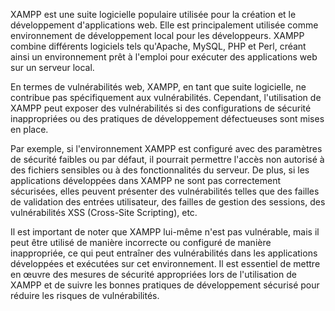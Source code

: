 XAMPP est une suite logicielle populaire utilisée pour la création et le développement d'applications web. Elle est principalement utilisée comme environnement de développement local pour les développeurs. XAMPP combine différents logiciels tels qu'Apache, MySQL, PHP et Perl, créant ainsi un environnement prêt à l'emploi pour exécuter des applications web sur un serveur local.

En termes de vulnérabilités web, XAMPP, en tant que suite logicielle, ne contribue pas spécifiquement aux vulnérabilités. Cependant, l'utilisation de XAMPP peut exposer des vulnérabilités si des configurations de sécurité inappropriées ou des pratiques de développement défectueuses sont mises en place.

Par exemple, si l'environnement XAMPP est configuré avec des paramètres de sécurité faibles ou par défaut, il pourrait permettre l'accès non autorisé à des fichiers sensibles ou à des fonctionnalités du serveur. De plus, si les applications développées dans XAMPP ne sont pas correctement sécurisées, elles peuvent présenter des vulnérabilités telles que des failles de validation des entrées utilisateur, des failles de gestion des sessions, des vulnérabilités XSS (Cross-Site Scripting), etc.

Il est important de noter que XAMPP lui-même n'est pas vulnérable, mais il peut être utilisé de manière incorrecte ou configuré de manière inappropriée, ce qui peut entraîner des vulnérabilités dans les applications développées et exécutées sur cet environnement. Il est essentiel de mettre en œuvre des mesures de sécurité appropriées lors de l'utilisation de XAMPP et de suivre les bonnes pratiques de développement sécurisé pour réduire les risques de vulnérabilités.